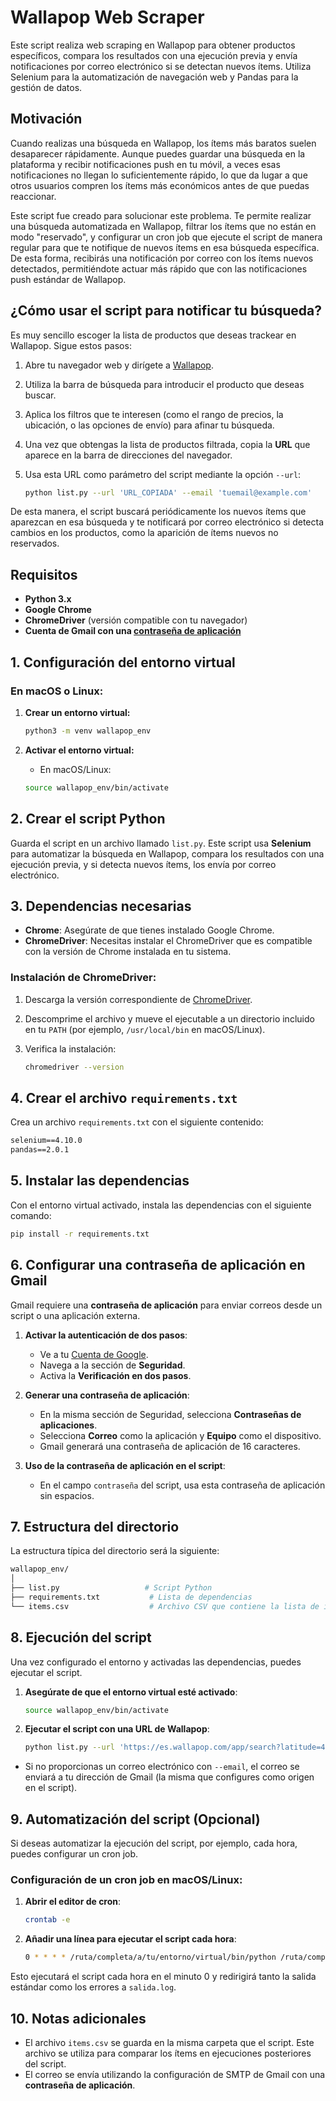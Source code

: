 # Wallapop Web Scraper

Este script realiza web scraping en Wallapop para obtener productos específicos, compara los resultados con una ejecución previa y envía notificaciones por correo electrónico si se detectan nuevos ítems. Utiliza Selenium para la automatización de navegación web y Pandas para la gestión de datos.

## Motivación

Cuando realizas una búsqueda en Wallapop, los ítems más baratos suelen desaparecer rápidamente. Aunque puedes guardar una búsqueda en la plataforma y recibir notificaciones push en tu móvil, a veces esas notificaciones no llegan lo suficientemente rápido, lo que da lugar a que otros usuarios compren los ítems más económicos antes de que puedas reaccionar.

Este script fue creado para solucionar este problema. Te permite realizar una búsqueda automatizada en Wallapop, filtrar los ítems que no están en modo "reservado", y configurar un cron job que ejecute el script de manera regular para que te notifique de nuevos ítems en esa búsqueda específica. De esta forma, recibirás una notificación por correo con los ítems nuevos detectados, permitiéndote actuar más rápido que con las notificaciones push estándar de Wallapop.

## ¿Cómo usar el script para notificar tu búsqueda?

Es muy sencillo escoger la lista de productos que deseas trackear en Wallapop. Sigue estos pasos:

1. Abre tu navegador web y dirígete a [Wallapop](https://es.wallapop.com/).
2. Utiliza la barra de búsqueda para introducir el producto que deseas buscar.
3. Aplica los filtros que te interesen (como el rango de precios, la ubicación, o las opciones de envío) para afinar tu búsqueda.
4. Una vez que obtengas la lista de productos filtrada, copia la **URL** que aparece en la barra de direcciones del navegador.
5. Usa esta URL como parámetro del script mediante la opción `--url`:

    ```bash
    python list.py --url 'URL_COPIADA' --email 'tuemail@example.com'
    ```

De esta manera, el script buscará periódicamente los nuevos ítems que aparezcan en esa búsqueda y te notificará por correo electrónico si detecta cambios en los productos, como la aparición de ítems nuevos no reservados.

## Requisitos

- **Python 3.x**
- **Google Chrome**
- **ChromeDriver** (versión compatible con tu navegador)
- **Cuenta de Gmail con una [contraseña de aplicación](https://support.google.com/mail/answer/185833?hl=es)**

## 1. Configuración del entorno virtual

### En macOS o Linux:

1. **Crear un entorno virtual:**

    ```bash
    python3 -m venv wallapop_env
    ```

2. **Activar el entorno virtual:**

    - En macOS/Linux:

    ```bash
    source wallapop_env/bin/activate
    ```

## 2. Crear el script Python

Guarda el script en un archivo llamado `list.py`. Este script usa **Selenium** para automatizar la búsqueda en Wallapop, compara los resultados con una ejecución previa, y si detecta nuevos ítems, los envía por correo electrónico.

## 3. Dependencias necesarias

- **Chrome**: Asegúrate de que tienes instalado Google Chrome.
- **ChromeDriver**: Necesitas instalar el ChromeDriver que es compatible con la versión de Chrome instalada en tu sistema.

### Instalación de ChromeDriver:

1. Descarga la versión correspondiente de [ChromeDriver](https://sites.google.com/a/chromium.org/chromedriver/downloads).
2. Descomprime el archivo y mueve el ejecutable a un directorio incluido en tu `PATH` (por ejemplo, `/usr/local/bin` en macOS/Linux).
3. Verifica la instalación:

    ```bash
    chromedriver --version
    ```

## 4. Crear el archivo `requirements.txt`

Crea un archivo `requirements.txt` con el siguiente contenido:

```txt
selenium==4.10.0
pandas==2.0.1
```

## 5. Instalar las dependencias

Con el entorno virtual activado, instala las dependencias con el siguiente comando:

```bash
pip install -r requirements.txt
```

## 6. Configurar una contraseña de aplicación en Gmail

Gmail requiere una **contraseña de aplicación** para enviar correos desde un script o una aplicación externa.

1. **Activar la autenticación de dos pasos**:
   - Ve a tu [Cuenta de Google](https://myaccount.google.com/).
   - Navega a la sección de **Seguridad**.
   - Activa la **Verificación en dos pasos**.

2. **Generar una contraseña de aplicación**:
   - En la misma sección de Seguridad, selecciona **Contraseñas de aplicaciones**.
   - Selecciona **Correo** como la aplicación y **Equipo** como el dispositivo.
   - Gmail generará una contraseña de aplicación de 16 caracteres.

3. **Uso de la contraseña de aplicación en el script**:
   - En el campo `contraseña` del script, usa esta contraseña de aplicación sin espacios.

## 7. Estructura del directorio

La estructura típica del directorio será la siguiente:

```bash
wallapop_env/
│
├── list.py                   # Script Python
├── requirements.txt           # Lista de dependencias
└── items.csv                  # Archivo CSV que contiene la lista de ítems comparada
```

## 8. Ejecución del script

Una vez configurado el entorno y activadas las dependencias, puedes ejecutar el script.

1. **Asegúrate de que el entorno virtual esté activado**:

    ```bash
    source wallapop_env/bin/activate
    ```

2. **Ejecutar el script con una URL de Wallapop**:

    ```bash
    python list.py --url 'https://es.wallapop.com/app/search?latitude=40.41956&longitude=-3.69196&keywords=garmin%20edge%20530&min_sale_price=50&max_sale_price=120&order_by=newest&shipping=true&country_code=ES&filters_source=stored_filters' --email 'tuemail@example.com'
    ```

- Si no proporcionas un correo electrónico con `--email`, el correo se enviará a tu dirección de Gmail (la misma que configures como origen en el script).

## 9. Automatización del script (Opcional)

Si deseas automatizar la ejecución del script, por ejemplo, cada hora, puedes configurar un cron job.

### Configuración de un cron job en macOS/Linux:

1. **Abrir el editor de cron**:

    ```bash
    crontab -e
    ```

2. **Añadir una línea para ejecutar el script cada hora**:

    ```bash
    0 * * * * /ruta/completa/a/tu/entorno/virtual/bin/python /ruta/completa/a/tu/script/list.py --url 'https://es.wallapop.com/app/search?...' --email 'tuemail@example.com' >>ruta/completa/a/tu/salida.log 2>&1
    ```

Esto ejecutará el script cada hora en el minuto 0 y redirigirá tanto la salida estándar como los errores a `salida.log`.

## 10. Notas adicionales

- El archivo `items.csv` se guarda en la misma carpeta que el script. Este archivo se utiliza para comparar los ítems en ejecuciones posteriores del script.
- El correo se envía utilizando la configuración de SMTP de Gmail con una **contraseña de aplicación**.
